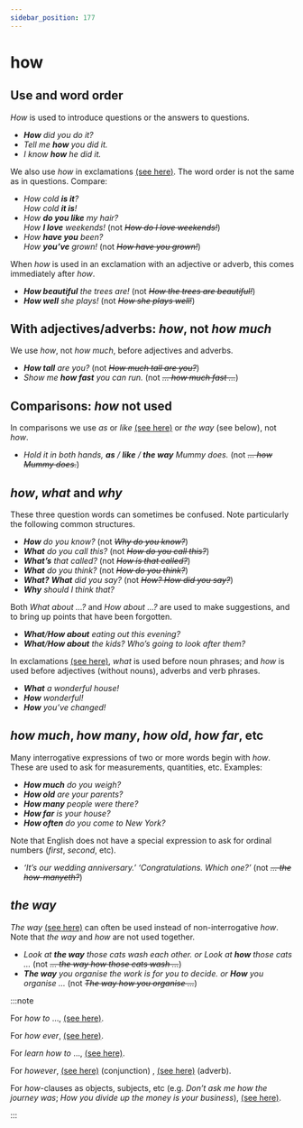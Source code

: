 ```yaml
---
sidebar_position: 177
---
```


# how

## Use and word order

*How* is used to introduce questions or the answers to questions.

- ***How** did you do it?*
- *Tell me **how** you did it.*
- *I know **how** he did it.*

We also use *how* in exclamations [(see here)](./../../grammar/basic-clause-types/exclamations). The word order is not the same as in questions. Compare:

- *How cold **is it**?*  
  *How cold **it is**!*
- *How **do you like** my hair?*  
  *How **I love** weekends!* (not *~~How do I love weekends!~~*)
- *How **have you** been?*  
  *How **you’ve** grown!* (not *~~How have you grown!~~*)

When *how* is used in an exclamation with an adjective or adverb, this comes immediately after *how*.

- ***How beautiful** the trees are!* (not *~~How the trees are beautiful!~~*)
- ***How well** she plays!* (not *~~How she plays well!~~*)

## With adjectives/adverbs: *how*, not *how much*

We use *how*, not *how much*, before adjectives and adverbs.

- ***How tall** are you?* (not *~~How much tall are you?~~*)
- *Show me **how fast** you can run.* (not *~~… how much fast …~~*)

## Comparisons: *how* not used

In comparisons we use *as* or *like* [(see here)](./like-and-as-similarity-function) or *the way* (see below), not *how*.

- *Hold it in both hands, **as** / **like** / **the way** Mummy does.* (not *~~… how Mummy does.~~*)

## *how*, *what* and *why*

These three question words can sometimes be confused. Note particularly the following common structures.

- ***How** do you know?* (not *~~Why do you know?~~*)
- ***What** do you call this?* (not *~~How do you call this?~~*)
- ***What’s** that called?* (not *~~How is that called?~~*)
- ***What** do you think?* (not *~~How do you think?~~*)
- ***What?** **What** did you say?* (not *~~How? How did you say?~~*)
- ***Why** should I think that?*

Both *What about …?* and *How about …?* are used to make suggestions, and to bring up points that have been forgotten.

- ***What**/**How about** eating out this evening?*
- ***What**/**How about** the kids? Who’s going to look after them?*

In exclamations [(see here)](./../../grammar/basic-clause-types/exclamations), *what* is used before noun phrases; and *how* is used before adjectives (without nouns), adverbs and verb phrases.

- ***What** a wonderful house!*
- ***How** wonderful!*
- ***How** you’ve changed!*

## *how much*, *how many*, *how old*, *how far*, etc

Many interrogative expressions of two or more words begin with *how*. These are used to ask for measurements, quantities, etc. Examples:

- ***How much** do you weigh?*
- ***How old** are your parents?*
- ***How many** people were there?*
- ***How far** is your house?*
- ***How often** do you come to New York?*

Note that English does not have a special expression to ask for ordinal numbers (*first*, *second*, etc).

- *‘It’s our wedding anniversary.’ ‘Congratulations. Which one?’* (not *~~… the how-manyeth?~~*)

## *the way*

*The way* [(see here)](./way) can often be used instead of non-interrogative *how*. Note that *the way* and *how* are not used together.

- *Look at **the way** those cats wash each other. or Look at **how** those cats …* (not *~~… the way how those cats wash …~~*)
- ***The way** you organise the work is for you to decide. or **How** you organise …* (not *~~The way how you organise …~~*)

:::note

For *how to* …, [(see here)](./../../grammar/infinitives-ing-forms-and-past-participles-other-uses/infinitives-after-question-words-who-to-etc).

For *how ever*, [(see here)](./who-ever-what-ever-etc).

For *learn how to* …, [(see here)](./learn).

For *however*, [(see here)](./../../grammar/other-adverbial-clauses/whoever-whatever-etc) (conjunction) , [(see here)](./although-though-but-and-however-contrast) (adverb).

For *how*\-clauses as objects, subjects, etc (e.g. *Don’t ask me how the journey was*; *How you divide up the money is your business*), [(see here)](./../../grammar/noun-clauses-direct-and-indirect-speech/interrogative-question-word-clauses).

:::
